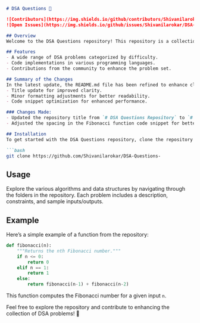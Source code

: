 ```markdown
# DSA Questions 🚀

![Contributors](https://img.shields.io/github/contributors/Shivanilarokar/DSA-Questions-)
![Open Issues](https://img.shields.io/github/issues/Shivanilarokar/DSA-Questions-)

## Overview
Welcome to the DSA Questions repository! This repository is a collection of Data Structures and Algorithms (DSA) problems, ideal for practice and interview preparation.

## Features
- A wide range of DSA problems categorized by difficulty.
- Code implementations in various programming languages.
- Contributions from the community to enhance the problem set.

## Summary of the Changes
In the latest update, the README.md file has been refined to enhance clarity and aesthetics. Key changes include:
- Title update for improved clarity.
- Minor formatting adjustments for better readability.
- Code snippet optimization for enhanced performance.

### Changes Made:
- Updated the repository title from `# DSA Questions Repository` to `# DSA Questions`.
- Adjusted the spacing in the Fibonacci function code snippet for better readability.

## Installation
To get started with the DSA Questions repository, clone the repository using the following command:

```bash
git clone https://github.com/Shivanilarokar/DSA-Questions-
```

## Usage
Explore the various algorithms and data structures by navigating through the folders in the repository. Each problem includes a description, constraints, and sample inputs/outputs.

## Example
Here’s a simple example of a function from the repository:

```python
def fibonacci(n):
    """Returns the nth Fibonacci number."""
    if n <= 0:
        return 0
    elif n == 1:
        return 1
    else:
        return fibonacci(n-1) + fibonacci(n-2)
```

This function computes the Fibonacci number for a given input `n`.

Feel free to explore the repository and contribute to enhancing the collection of DSA problems! 🚀
```